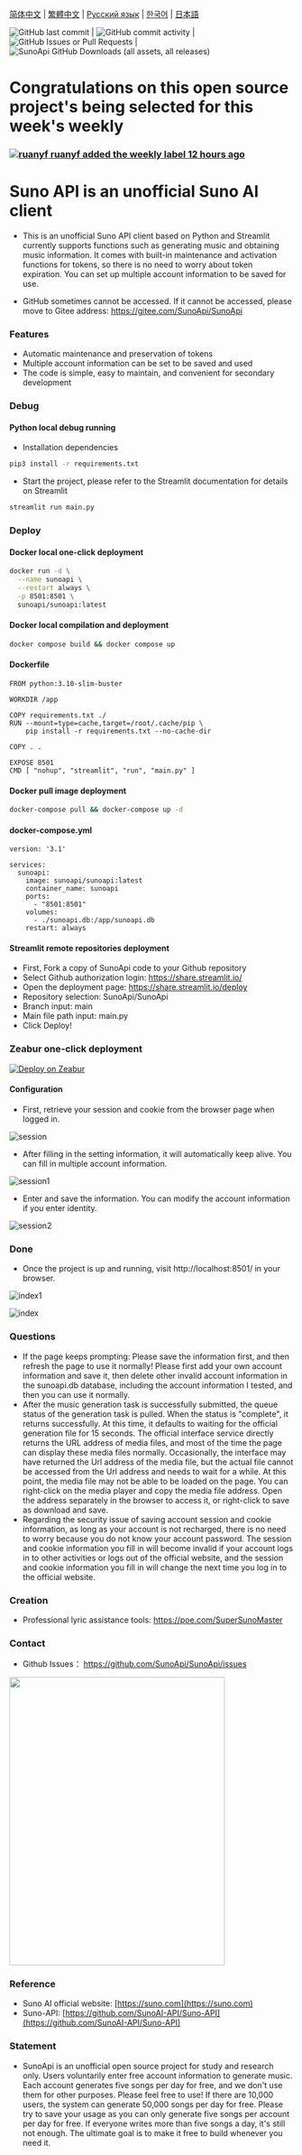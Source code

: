 [简体中文](README_ZH.md) | [繁體中文](README_TC.md) | [Русский язык](README_RU.md) | [한국어](README_KR.md) | [日本語](README_JP.md)


![GitHub last commit](https://img.shields.io/github/last-commit/SunoApi/SunoApi) | ![GitHub commit activity](https://img.shields.io/github/commit-activity/t/SunoApi/SunoApi) | ![GitHub Issues or Pull Requests](https://img.shields.io/github/issues/SunoApi/SunoApi) | ![SunoApi GitHub Downloads (all assets, all releases)](https://img.shields.io/github/downloads/SunoApi/SunoApi)


# Congratulations on this open source project's being selected for this week's weekly
### [![ruanyf](https://avatars.githubusercontent.com/u/905434?s=20) ruanyf added the weekly label 12 hours ago](https://github.com/ruanyf/weekly/issues/4263)


# Suno API is an unofficial Suno AI client

- This is an unofficial Suno API client based on Python and Streamlit currently supports functions such as generating music and obtaining music information. It comes with built-in maintenance and activation functions for tokens, so there is no need to worry about token expiration. You can set up multiple account information to be saved for use.

- GitHub sometimes cannot be accessed. If it cannot be accessed, please move to Gitee address: https://gitee.com/SunoApi/SunoApi

### Features

- Automatic maintenance and preservation of tokens
- Multiple account information can be set to be saved and used
- The code is simple, easy to maintain, and convenient for secondary development

### Debug

#### Python local debug running

- Installation dependencies

```bash
pip3 install -r requirements.txt
```

- Start the project, please refer to the Streamlit documentation for details on Streamlit

```bash
streamlit run main.py
```

### Deploy

#### Docker local one-click deployment

```bash
docker run -d \
  --name sunoapi \
  --restart always \
  -p 8501:8501 \
  sunoapi/sunoapi:latest
```

#### Docker local compilation and deployment

```bash
docker compose build && docker compose up
```

#### Dockerfile

```docker
FROM python:3.10-slim-buster

WORKDIR /app

COPY requirements.txt ./
RUN --mount=type=cache,target=/root/.cache/pip \
    pip install -r requirements.txt --no-cache-dir

COPY . .

EXPOSE 8501
CMD [ "nohup", "streamlit", "run", "main.py" ]
```

#### Docker pull image deployment

```bash
docker-compose pull && docker-compose up -d
```

#### docker-compose.yml

```docker
version: '3.1'

services:
  sunoapi:
    image: sunoapi/sunoapi:latest
    container_name: sunoapi
    ports:
      - "8501:8501"
    volumes:
      - ./sunoapi.db:/app/sunoapi.db
    restart: always
```

#### Streamlit remote repositories deployment

- First, Fork a copy of SunoApi code to your Github repository
- Select Github authorization login: https://share.streamlit.io/
- Open the deployment page: https://share.streamlit.io/deploy
- Repository selection: SunoApi/SunoApi
- Branch input: main
- Main file path input: main.py
- Click Deploy!

### Zeabur one-click deployment

[![Deploy on Zeabur](https://zeabur.com/button.svg)](https://zeabur.com/templates/5BLAEZ)


#### Configuration

- First, retrieve your session and cookie from the browser page when logged in.

![session](https://sunoapi.net/images/session.png)

- After filling in the setting information, it will automatically keep alive. You can fill in multiple account information.

![session1](https://sunoapi.net/images/session1.png)

- Enter and save the information. You can modify the account information if you enter identity.

![session2](https://sunoapi.net/images/session2.png)

### Done

- Once the project is up and running, visit http://localhost:8501/ in your browser.

![index1](https://sunoapi.net/images/index1.png)

![index](https://sunoapi.net/images/index.png)


### Questions

- If the page keeps prompting: Please save the information first, and then refresh the page to use it normally! Please first add your own account information and save it, then delete other invalid account information in the sunoapi.db database, including the account information I tested, and then you can use it normally.
- After the music generation task is successfully submitted, the queue status of the generation task is pulled. When the status is "complete", it returns successfully. At this time, it defaults to waiting for the official generation file for 15 seconds. The official interface service directly returns the URL address of media files, and most of the time the page can display these media files normally. Occasionally, the interface may have returned the Url address of the media file, but the actual file cannot be accessed from the Url address and needs to wait for a while. At this point, the media file may not be able to be loaded on the page. You can right-click on the media player and copy the media file address. Open the address separately in the browser to access it, or right-click to save as download and save.
- Regarding the security issue of saving account session and cookie information, as long as your account is not recharged, there is no need to worry because you do not know your account password. The session and cookie information you fill in will become invalid if your account logs in to other activities or logs out of the official website, and the session and cookie information you fill in will change the next time you log in to the official website.


### Creation

- Professional lyric assistance tools: https://poe.com/SuperSunoMaster


### Contact

- Github Issues： https://github.com/SunoApi/SunoApi/issues

<img src="https://sunoapi.net/images/wechat.jpg" width="382px" height="511px" />

### Reference

- Suno AI official website: [https://suno.com](https://suno.com)
- Suno-API: [https://github.com/SunoAI-API/Suno-API](https://github.com/SunoAI-API/Suno-API)


### Statement

- SunoApi is an unofficial open source project for study and research only. Users voluntarily enter free account information to generate music. Each account generates five songs per day for free, and we don't use them for other purposes. Please feel free to use! If there are 10,000 users, the system can generate 50,000 songs per day for free. Please try to save your usage as you can only generate five songs per account per day for free. If everyone writes more than five songs a day, it's still not enough. The ultimate goal is to make it free to build whenever you need it.

